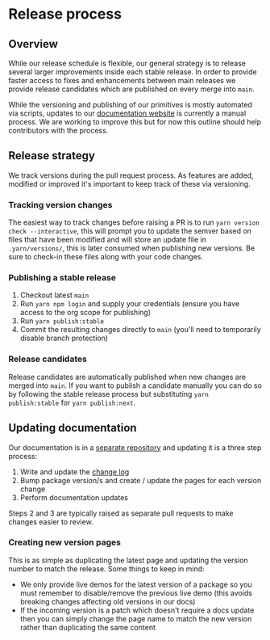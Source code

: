 # Release process

## Overview

While our release schedule is flexible, our general strategy is to release several larger improvements inside each stable release. In order to provide faster access to fixes and enhancements between main releases we provide release candidates which are published on every merge into `main`.

While the versioning and publishing of our primitives is mostly automated via scripts, updates to our [documentation website](https://radix-ui.com/primitives/docs/overview/introduction) is currently a manual process. We are working to improve this but for now this outline should help contributors with the process.

## Release strategy

We track versions during the pull request process. As features are added, modified or improved it's important to keep track of these via versioning.

### Tracking version changes

The easiest way to track changes before raising a PR is to run `yarn version check --interactive`, this will prompt you to update the semver based on files that have been modified and will store an update file in `.yarn/versions/`, this is later consumed when publishing new versions. Be sure to check-in these files along with your code changes.

### Publishing a stable release

1. Checkout latest `main`
2. Run `yarn npm login` and supply your credentials (ensure you have access to the org scope for publishing)
3. Run `yarn publish:stable`
4. Commit the resulting changes directly to `main` (you'll need to temporarily disable branch protection)

### Release candidates

Release candidates are automatically published when new changes are merged into `main`. If you want to publish a candidate manually you can do so by following the stable release process but substituting `yarn publish:stable` for `yarn publish:next`.

## Updating documentation

Our documentation is in a [separate repository](https://github.com/radix-ui/website) and updating it is a three step process:

1. Write and update the [change log](https://github.com/radix-ui/website/blob/main/data/primitives/overview/releases.mdx)
2. Bump package version/s and create / update the pages for each version change
3. Perform documentation updates

Steps 2 and 3 are typically raised as separate pull requests to make changes easier to review.

### Creating new version pages

This is as simple as duplicating the latest page and updating the version number to match the release. Some things to keep in mind:

- We only provide live demos for the latest version of a package so you must remember to disable/remove the previous live demo (this avoids breaking changes affecting old versions in our docs)
- If the incoming version is a patch which doesn't require a docs update then you can simply change the page name to match the new version rather than duplicating the same content
